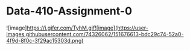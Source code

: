 # Data-410-Assignment-0
![image]https://i.gifer.com/TyhM.gif![image](https://user-images.githubusercontent.com/74326062/151676613-bdc29c74-52a0-4f9d-8f0c-3f29ac15303d.png)
